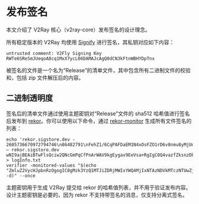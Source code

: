# 发布签名

本文介绍了 V2Ray 核心（v2ray-core）发布签名的设计理念。

所有稳定版本的 V2Ray 均使用 [Signify](https://man.openbsd.org/signify) 进行签名，其私钥对应如下内容：

```
untrusted comment: V2Fly Signing Key
RWTe6SReSmJUeqoA8cq1MxX7ycL06DAMAJcAgQ8dCN3kFtnWBHYDpTnx
```

被签名的文件是一个名为“Release”的清单文件，其中包含所有二进制文件的校验和，包括 zip 文件解压后的内容。

## 二进制透明度

签名后的清单文件通过使用主题密钥对“Release”文件的 sha512 哈希值进行签名后发布到 [rekor](https://github.com/sigstore/rekor)。你可以使用以下命令，通过 [rekor-monitor](https://github.com/sigstore/rekor-monitor) 生成所有文件签名的列表：

```
echo 'rekor.sigstore.dev - 2605736670972794746\n86482791\nFehZ1/6CqPAFDaEM1N4xOsFZO1rD6v8nmu8yMjUqzAg=\n\n— rekor.sigstore.dev wNI9ajBEAiBTwFlsQciw2QNcGmPqCfPnArWAV9kgEygav9EeVsa+RgIgC0Q4vazfZksnzDkqpv687OTF99KnwtI8fb9a9pUHoOU=\n' > logInfo.txt
verifier -monitored-values "$(echo "ZmluZ2VycHJpbnRzOgogIC0gMzk3YzQ1MTJiZDRjMWIxYWQ4MjIxNTAzNDVkMTczNTUwZjRmNmE0NGJlOTM1MzVmZmVlYzRhZTQyZDg2ZGEzMg=="|base64 -d)" --once
```

主题密钥用于生成 V2Ray 提交给 rekor 的哈希值列表，并不用于验证发布内容。设计主题密钥是必要的，因为 rekor 不支持带签名的消息，仅支持分离式签名。
